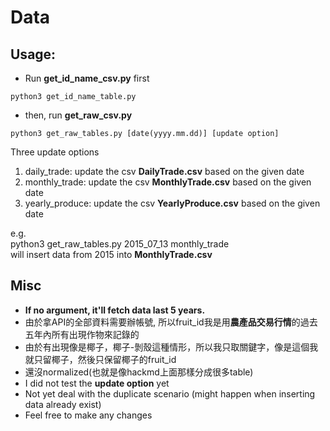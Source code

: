 # Data

## Usage:

* Run **get_id_name_csv.py** first 
``` 
python3 get_id_name_table.py
```
* then, run **get_raw_csv.py**  
```
python3 get_raw_tables.py [date(yyyy.mm.dd)] [update option]
```

Three update options
1. daily_trade: update the csv **DailyTrade.csv** based on the given date
2. monthly_trade: update the csv **MonthlyTrade.csv** based on the given date
3. yearly_produce: update the csv **YearlyProduce.csv** based on the given date

e.g.  
python3 get_raw_tables.py 2015_07_13 monthly_trade  
will insert data from 2015 into **MonthlyTrade.csv**

## Misc
* **If no argument, it'll fetch data last 5 years.**
* 由於拿API的全部資料需要辦帳號, 所以fruit_id我是用**農產品交易行情**的過去五年內所有出現作物來記錄的
* 由於有出現像是椰子，椰子-剝殼這種情形，所以我只取關鍵字，像是這個我就只留椰子，然後只保留椰子的fruit_id
* 還沒normalized(也就是像hackmd上面那樣分成很多table)
* I did not test the **update option** yet
* Not yet deal with the duplicate scenario (might happen when inserting data already exist)
* Feel free to make any changes
